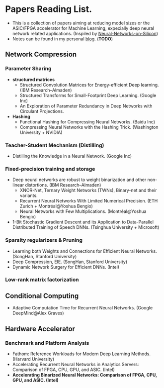 # **Papers Reading List.**
- This is a collection of papers aiming at reducing model sizes or the ASIC/FPGA accelerator for Machine Learning, expecially deep neural network related applications. (Inspiled by [Neural-Networks-on-Silicon](https://github.com/fengbintu/Neural-Networks-on-Silicon/blob/master/README.md))
- Notes can be found in my personal [blog](https://zhishengwang.github.io/Neural-Network-Notes/). (**TODO**)

##  **Network Compression**

### **Parameter Sharing**
- **structured matrices**
   - Structured Convolution Matrices for Energy-efficient Deep learning. (IBM Research–Almaden)
   - Structured Transforms for Small-Footprint Deep Learning. (Google Inc)
   - An Exploration of Parameter Redundancy in Deep Networks with Circulant Projections.
- **Hashing**
   - Functional Hashing for Compressing Neural Networks. (Baidu Inc)
   - Compressing Neural Networks with the Hashing Trick. (Washington University + NVIDIA)

### **Teacher-Student Mechanism (Distilling)**
- Distilling the Knowledge in a Neural Network. (Google Inc)

### **Fixed-precision training and storage**
- Deep neural networks are robust to weight binarization and other non-linear distortions. (IBM Research–Almaden)
   - XNOR-Net, Ternary Weight Networks (TWNs), Binary-net and their variants.
   - Recurrent Neural Networks With Limited Numerical Precision. (ETH Zurich + Montréal@Yoshua Bengio)
   - Neural Networks with Few Multiplications. (Montréal@Yoshua Bengio)
- 1-Bit Stochastic Gradient Descent and its Application to Data-Parallel Distributed Training of Speech DNNs. (Tsinghua University + Microsoft)

### **Sparsity regularizers & Pruning**
- Learning both Weights and Connections for Efficient Neural Networks. (SongHan, Stanford University)
- Deep Compression, EIE. (SongHan, Stanford University)
- Dynamic Network Surgery for Efficient DNNs. (Intel)

### **Low-rank matrix factorization**

##  **Conditional Computing**
- Adaptive Computation Time for Recurrent Neural Networks. (Google DeepMind@Alex Graves)

## **Hardware Accelerator**
### **Benchmark and Platform Analysis**
- Fathom: Reference Workloads for Modern Deep Learning Methods. (Harvard University)
- Accelerating Recurrent Neural Networks in Analytics Servers: Comparison of FPGA, CPU, GPU, and ASIC. (Intel)
- **Accelerating Binarized Neural Networks: Comparison of FPGA, CPU, GPU, and ASIC. (Intel)**
